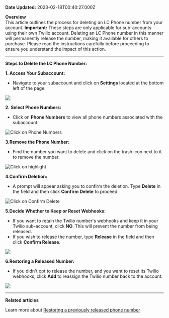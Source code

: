 **Date Updated:** 2023-02-18T00:40:27.000Z

**Overview**  
This article outlines the process for deleting an LC Phone number from your account. **Important:** These steps are only applicable for sub-accounts using their own Twilio account. Deleting an LC Phone number in this manner will permanently release the number, making it available for others to purchase. Please read the instructions carefully before proceeding to ensure you understand the impact of this action.
  
  
---

**Steps to Delete the LC Phone Number:**

  
**1\. Access Your Subaccount:**

* Navigate to your subaccount and click on **Settings** located at the bottom left of the page.

  
![](https://s3.amazonaws.com/cdn.freshdesk.com/data/helpdesk/attachments/production/48253459059/original/Acko3r7gU1EXhaGVlciv1f1vaEuvREsFnw.png?1664293797)

  
**2.** **Select Phone Numbers:**

* Click on **Phone Numbers** to view all phone numbers associated with the subaccount.

  
![Click on Phone Numbers](https://s3.amazonaws.com/cdn.freshdesk.com/data/helpdesk/attachments/production/48253459271/original/jvanFTE46EjlAIWU9ko4xiqzlAQqQCquyA.png?1664293843)
  
  
**3.Remove the Phone Number:**

* Find the number you want to delete and click on the trash icon next to it to remove the number.

  
![Click on highlight](https://s3.amazonaws.com/cdn.freshdesk.com/data/helpdesk/attachments/production/48253459678/original/U9UrwbbmZBjoq9Azkkw7-1W_12xcTqVfXQ.png?1664293940)

  
**4.Confirm Deletion:**

* A prompt will appear asking you to confirm the deletion. Type **Delete** in the field and then click **Confirm Delete** to proceed.

![Click on Confirm Delete](https://s3.amazonaws.com/cdn.freshdesk.com/data/helpdesk/attachments/production/48253459269/original/tFFuLThjDV14VAJMdE1MUxnzhknhEefziA.png?1664293843)

  
**5.Decide Whether to Keep or Reset Webhooks:**

* If you want to retain the Twilio number's webhooks and keep it in your Twilio sub-account, click **NO**. This will prevent the number from being released.
* If you wish to release the number, type **Release** in the field and then click **Confirm Release**.

![](https://s3.amazonaws.com/cdn.freshdesk.com/data/helpdesk/attachments/production/48253459925/original/FC7mICyxO7QBH4d0nXCRY1eFPT7G1h_uGQ.png?1664294007)

  
**6.Restoring a Released Number:**

* If you didn't opt to release the number, and you want to reset its Twilio webhooks, click **Add** to reassign the Twilio number back to the account.

![](https://s3.amazonaws.com/cdn.freshdesk.com/data/helpdesk/attachments/production/48253460342/original/FEqAA2F3CilifjU1Y_KY9pX0A0C-Lg-7Mw.png?1664294097)

---

**Related articles**  
  
Learn more about [Restoring a previously released phone number](https://support.twilio.com/hc/en-us/articles/223183108-Restoring-a-previously-released-phone-number)
